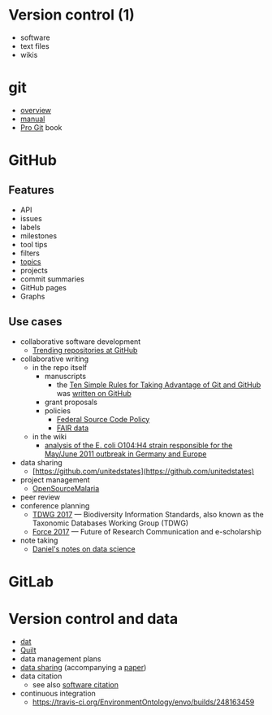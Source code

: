 # Version control (1)

- software
- text files
- wikis

# git

* [overview](http://rogerdudler.github.io/git-guide/)
* [manual](https://git-scm.com/docs/user-manual.html)
* [Pro Git](https://git-scm.com/book/en/v2) book

# GitHub


## Features

- API
- issues
- labels
- milestones
- tool tips
- filters
- [topics](https://github.com/search?q=topic%3Agit)
- projects
- commit summaries
- GitHub pages
- Graphs

## Use cases

- collaborative software development
  - [Trending repositories at GitHub](https://github.com/trending)
- collaborative writing
  - in the repo itself
    - manuscripts
      - the [Ten Simple Rules for Taking Advantage of Git and GitHub](http://doi.org/10.1371/journal.pcbi.1004668) was [written on GitHub](https://github.com/Daniel-Mietchen/github-paper)
    - grant proposals
    - policies
      - [Federal Source Code Policy](https://sourcecode.cio.gov/)
      - [FAIR data ](https://github.com/FAIR-Data-EG/consultation)
  - in the wiki
    - [analysis of the E. coli O104:H4 strain responsible for the May/June 2011 outbreak in Germany and Europe](https://github.com/ehec-outbreak-crowdsourced/BGI-data-analysis/wiki)
- data sharing
  - [https://github.com/unitedstates](https://github.com/unitedstates)
- project management
  - [OpenSourceMalaria](https://github.com/OpenSourceMalaria)
- peer review
- conference planning
  - [TDWG 2017](https://tdwg.github.io/conferences/2017/call-for-abstracts/instructions/) &mdash; Biodiversity Information Standards, also known as the Taxonomic Databases Working Group (TDWG)
  - [Force 2017](https://github.com/force11/force2017) &mdash; Future of Research Communication and e-scholarship
- note taking
  - [Daniel's notes on data science](https://github.com/Daniel-Mietchen/datascience/)

# GitLab


# Version control and data

- [dat](https://datproject.org/)
- [Quilt](https://github.com/Daniel-Mietchen/ideas/issues/242)
- data management plans
- [data sharing](https://github.com/bw4sz/Occupy/blob/master/InputData/ObservedData.csv) (accompanying a [paper](https://doi.org/10.1016/j.fooweb.2017.05.002))
- data citation
  - see also [software citation]()
- continuous integration
  - https://travis-ci.org/EnvironmentOntology/envo/builds/248163459
